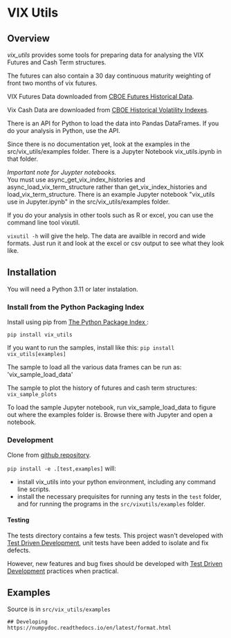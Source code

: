 # VIX Utils
## Overview

*vix_utils* provides some tools for preparing data for analysing  the VIX Futures and Cash Term structures.

The futures can also contain a 30 day continuous maturity weighting of front two months of vix futures.

VIX Futures Data downloaded from [CBOE Futures Historical Data](https://www.cboe.com/us/futures/market_statistics/historical_data/).

Vix Cash Data are downloaded from [CBOE Historical Volatility Indexes](https://www.cboe.com/tradable_products/vix/vix_historical_data/).


There is an API for Python to load the data into Pandas DataFrames.  If you do your analysis in Python, use the API.

Since there is no documentation yet, look at the examples in the src/vix_utils/examples folder.
There is a Jupyter Notebook vix_utils.ipynb in that folder.

*Important note for Juypter notebooks.*  
You must use  async_get_vix_index_histories and async_load_vix_term_structure 
rather than get_vix_index_histories and load_vix_term_structure.  There is an example Jupyter notebook "vix_utils use in Jupyter.ipynb" in the src/vix_utils/examples folder. 
 
If you do your analysis in other tools such as R or excel, you can use the command line tool vixutil.

`vixutil -h` will give the help.  The data are availble in record and wide formats.  Just run it and look at the excel or csv output to see what they look like.

 


## Installation

You will need a Python 3.11 or later instalation.

### Install from the Python Packaging Index
 
Install using pip from [The Python Package Index ](https://www.pypi.org):

`pip install vix_utils`

If you want to run the samples, install like this:
`pip install vix_utils[examples]`

The sample to load all the various data frames can be run as:
'vix_sample_load_data'

The sample to plot the history of futures and cash term structures:
`vix_sample_plots`

To load the sample Jupyter notebook, run vix_sample_load_data to figure out where the examples folder is. Browse there with Jupyter and open a notebook.   


### Development 

Clone from  [github repository](https://github.com/dougransom/vix_utils).

 
`pip install -e .[test,examples]` will:
- install vix_utils into your python environment, including any command line scripts. 
- install the necessary prequisites for running any 
tests in the `test` folder, and for running the programs in the `src/vixutils/examples` folder.

#### Testing

The tests directory contains a few tests.  This project wasn't developed with 
[Test Driven Development](https://www.agilealliance.org/glossary/tdd/), unit tests have been added to isolate
and fix defects. 

However, new features and bug fixes should be developed with [Test Driven Development](https://www.agilealliance.org/glossary/tdd/) practices when practical.


## Examples
Source is in `src/vix_utils/examples`
 
~~~
## Developing
https://numpydoc.readthedocs.io/en/latest/format.html
